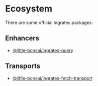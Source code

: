 # Ecosystem

There are some official ingrates packages:

## Enhancers

- [@little-bonsai/ingrates-query]()

## Transports

- [@little-bonsai/ingrates-fetch-transport]()
